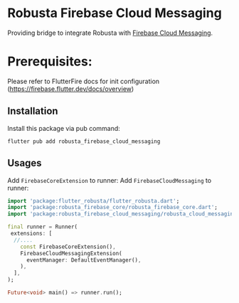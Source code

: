 # Robusta Firebase Cloud Messaging

Providing bridge to integrate Robusta with [Firebase Cloud Messaging](https://firebase.flutter.dev/docs/messaging/overview/).

# Prerequisites:

Please refer to FlutterFire docs for init configuration (https://firebase.flutter.dev/docs/overview)

## Installation

Install this package via pub command:

```
flutter pub add robusta_firebase_cloud_messaging
```

## Usages

Add `FirebaseCoreExtension` to runner:
Add `FirebaseCloudMessaging` to runner:

```dart
import 'package:flutter_robusta/flutter_robusta.dart';
import 'package:robusta_firebase_core/robusta_firebase_core.dart';
import 'package:robusta_firebase_cloud_messaging/robusta_cloud_messaging.dart';

final runner = Runner(
 extensions: [
  //....
    const FirebaseCoreExtension(),
    FirebaseCloudMessagingExtension(
      eventManager: DefaultEventManager(),
    ),
  ],
);

Future<void> main() => runner.run();
```
